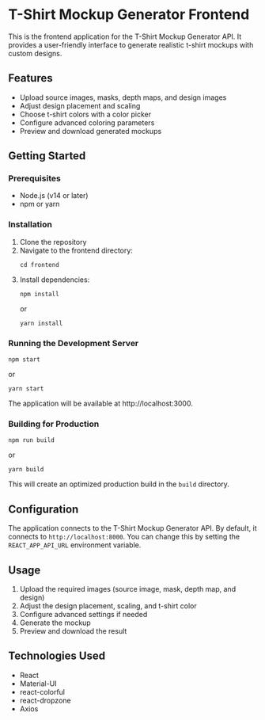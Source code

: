 # T-Shirt Mockup Generator Frontend

This is the frontend application for the T-Shirt Mockup Generator API. It provides a user-friendly interface to generate realistic t-shirt mockups with custom designs.

## Features

- Upload source images, masks, depth maps, and design images
- Adjust design placement and scaling
- Choose t-shirt colors with a color picker
- Configure advanced coloring parameters
- Preview and download generated mockups

## Getting Started

### Prerequisites

- Node.js (v14 or later)
- npm or yarn

### Installation

1. Clone the repository
2. Navigate to the frontend directory:
   ```
   cd frontend
   ```
3. Install dependencies:
   ```
   npm install
   ```
   or
   ```
   yarn install
   ```

### Running the Development Server

```
npm start
```
or
```
yarn start
```

The application will be available at http://localhost:3000.

### Building for Production

```
npm run build
```
or
```
yarn build
```

This will create an optimized production build in the `build` directory.

## Configuration

The application connects to the T-Shirt Mockup Generator API. By default, it connects to `http://localhost:8000`. You can change this by setting the `REACT_APP_API_URL` environment variable.

## Usage

1. Upload the required images (source image, mask, depth map, and design)
2. Adjust the design placement, scaling, and t-shirt color
3. Configure advanced settings if needed
4. Generate the mockup
5. Preview and download the result

## Technologies Used

- React
- Material-UI
- react-colorful
- react-dropzone
- Axios 